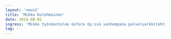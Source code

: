 ```yaml
---
layout: 'news2'
title: 'Mikko Kolehmainen'
date: 2014-08-01
ingress: 'Mikko työskentelee Gofore Oy:ssä vanhempana palveluarkkitehtina ja liiketoiminnan kehittäjänä. Mikolla on yli kahden vuosikymmenen kokemus eri rooleista IT- ja tietoliikennemaailmoissa, mikä mahdollistaa toimimisen niin kokonaisarkkitehtina kuin tehokkaana ongelmanratkaisijana.'
tag: -
---
```

